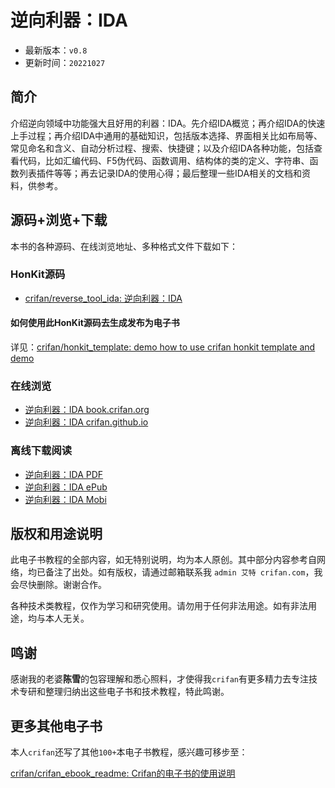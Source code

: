 # 逆向利器：IDA

* 最新版本：`v0.8`
* 更新时间：`20221027`

## 简介

介绍逆向领域中功能强大且好用的利器：IDA。先介绍IDA概览；再介绍IDA的快速上手过程；再介绍IDA中通用的基础知识，包括版本选择、界面相关比如布局等、常见命名和含义、自动分析过程、搜索、快捷键；以及介绍IDA各种功能，包括查看代码，比如汇编代码、F5伪代码、函数调用、结构体的类的定义、字符串、函数列表插件等等；再去记录IDA的使用心得；最后整理一些IDA相关的文档和资料，供参考。

## 源码+浏览+下载

本书的各种源码、在线浏览地址、多种格式文件下载如下：

### HonKit源码

* [crifan/reverse_tool_ida: 逆向利器：IDA](https://github.com/crifan/reverse_tool_ida)

#### 如何使用此HonKit源码去生成发布为电子书

详见：[crifan/honkit_template: demo how to use crifan honkit template and demo](https://github.com/crifan/honkit_template)

### 在线浏览

* [逆向利器：IDA book.crifan.org](https://book.crifan.org/books/reverse_tool_ida/website)
* [逆向利器：IDA crifan.github.io](https://crifan.github.io/reverse_tool_ida/website)

### 离线下载阅读

* [逆向利器：IDA PDF](https://book.crifan.org/books/reverse_tool_ida/pdf/reverse_tool_ida.pdf)
* [逆向利器：IDA ePub](https://book.crifan.org/books/reverse_tool_ida/epub/reverse_tool_ida.epub)
* [逆向利器：IDA Mobi](https://book.crifan.org/books/reverse_tool_ida/mobi/reverse_tool_ida.mobi)

## 版权和用途说明

此电子书教程的全部内容，如无特别说明，均为本人原创。其中部分内容参考自网络，均已备注了出处。如有版权，请通过邮箱联系我 `admin 艾特 crifan.com`，我会尽快删除。谢谢合作。

各种技术类教程，仅作为学习和研究使用。请勿用于任何非法用途。如有非法用途，均与本人无关。

## 鸣谢

感谢我的老婆**陈雪**的包容理解和悉心照料，才使得我`crifan`有更多精力去专注技术专研和整理归纳出这些电子书和技术教程，特此鸣谢。

## 更多其他电子书

本人`crifan`还写了其他`100+`本电子书教程，感兴趣可移步至：

[crifan/crifan_ebook_readme: Crifan的电子书的使用说明](https://github.com/crifan/crifan_ebook_readme)
